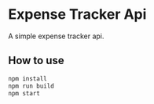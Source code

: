 # Expense Tracker Api

A simple expense tracker api.

## How to use

```javascript
npm install
npm run build
npm start
```
